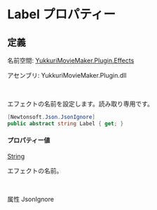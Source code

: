 # Label プロパティー

## 定義

名前空間: [YukkuriMovieMaker.Plugin.Effects](../..)

アセンブリ: YukkuriMovieMaker.Plugin.dll

<br/>

エフェクトの名前を設定します。読み取り専用です。

```csharp
[Newtonsoft.Json.JsonIgnore]
public abstract string Label { get; }
```

#### プロパティー値
[String](https://learn.microsoft.com/ja-jp/dotnet/api/system.string)

エフェクトの名前。

<br/>

属性 JsonIgnore